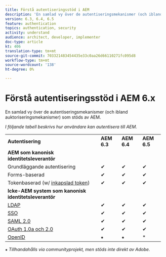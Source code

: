 ```yaml
---
title: Förstå autentiseringsstöd i AEM
description: 'En samlad vy över de autentiseringsmekanismer (och ibland auktoriseringsmekanismer) som stöds av AEM. '
version: 6.3, 6.4, 6.5
feature: authentication
topics: authentication, security
activity: understand
audience: architect, developer, implementer
doc-type: article
kt: 406
translation-type: tm+mt
source-git-commit: 703321483454435e33c0aa26d66110271fc095d8
workflow-type: tm+mt
source-wordcount: '138'
ht-degree: 0%

---
```



# Förstå autentiseringsstöd i AEM 6.x

En samlad vy över de autentiseringsmekanismer (och ibland auktoriseringsmekanismer) som stöds av AEM.

*I följande tabell beskrivs hur användare kan autentisera till AEM.*

<table>
    <tbody>
        <tr>
            <td><strong>Autentisering</strong></td>
            <td><strong>AEM 6.3</strong></td>
            <td><strong>AEM 6.4</strong></td>
            <td><strong>AEM 6.5</strong></td>
        </tr>
        <tr>
            <td><strong>AEM som kanonisk identitetsleverantör</strong></td>
            <td></td>
            <td></td>
            <td></td>
        </tr>
        <tr>
            <td>Grundläggande autentisering</td>
            <td>✔</td>
            <td>✔</td>
            <td>✔</td>
        </tr>
        <tr>
            <td>Forms-baserad</td>
            <td>✔</td>
            <td>✔</td>
            <td>✔</td>
        </tr>
        <tr>
            <td>Tokenbaserad (w/ <a href="https://docs.adobe.com/content/help/en/experience-manager-65/administering/security/encapsulated-token.html" target="_blank">inkapslad token</a>)</td>
            <td>✔</td>
            <td>✔</td>
            <td>✔</td>
        </tr>
        <tr>
            <td><strong>Icke-AEM system som kanonisk identitetsleverantör</strong></td>
            <td></td>
            <td></td>
            <td></td>
            <tr>
                <td><a href="https://docs.adobe.com/content/help/en/experience-manager-65/administering/security/ldap-config.html" target="_blank">LDAP</a></td>
                <td>✔</td>
                <td>✔</td>
                <td>✔</td>
            </tr>
            <tr>
                <td><a href="https://docs.adobe.com/content/help/en/experience-manager-65/deploying/configuring/single-sign-on.html" target="_blank">SSO</a></td>
                <td>✔</td>
                <td>✔</td>
                <td>✔</td>
            </tr>
            <tr>
                <td><a href="https://docs.adobe.com/content/help/en/experience-manager-65/administering/security/saml-2-0-authenticationhandler.html" target="_blank">SAML 2.0</a></td>
                <td>✔</td>
                <td>✔</td>
                <td>✔</td>
            </tr>
            <tr>
                <td><a href="https://helpx.adobe.com/experience-manager/kt/eseminars/gems/aem-oauth-server-functionality-in-aem.html" target="_blank">OAuth 1.0a och 2.0</a></td>
                <td>✔</td>
                <td>✔</td>
                <td>✔</td>
            </tr>
            <tr>
                <td><a href="https://sling.apache.org/documentation/the-sling-engine/authentication/authentication-authenticationhandler/openid-authenticationhandler.html" target="_blank">OpenID</a></td>
                <td>⁕</td>
                <td>⁕</td>
                <td>*</td>
            </tr>
    </tbody>
</table>

⁕ *Tillhandahålls via communityprojekt, men stöds inte direkt av Adobe.*
